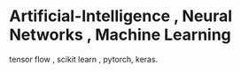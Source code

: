 # Artificial-Intelligence , Neural Networks , Machine Learning
tensor flow , scikit learn , pytorch, keras.








